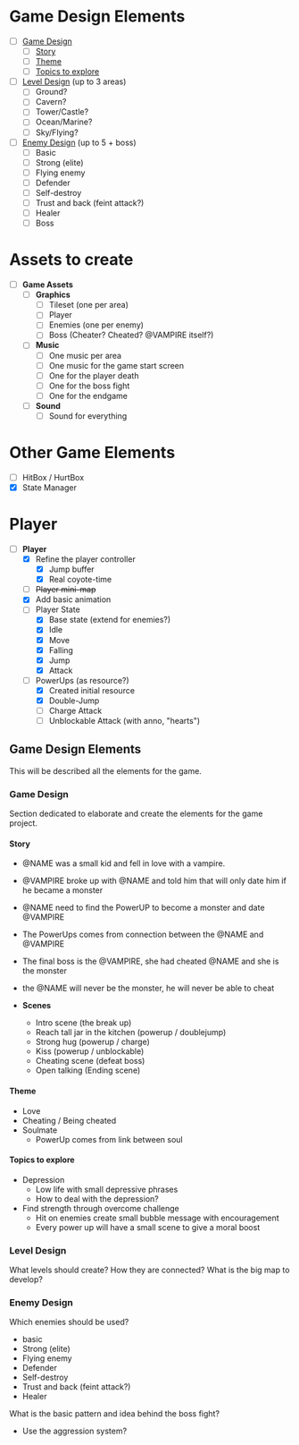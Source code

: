 # Game Design Elements

- [ ] [Game Design](#Game-Design)
  - [ ] [Story](#Story)
  - [ ] [Theme](#Theme)
  - [ ] [Topics to explore](#Topics-to-explore)
- [ ] [Level Design](#Level-Design) (up to 3 areas)
  - [ ] Ground?
  - [ ] Cavern?
  - [ ] Tower/Castle?
  - [ ] Ocean/Marine?
  - [ ] Sky/Flying?
- [ ] [Enemy Design](#Enemy-Design) (up to 5 + boss)
  - [ ] Basic
  - [ ] Strong (elite)
  - [ ] Flying enemy
  - [ ] Defender
  - [ ] Self-destroy
  - [ ] Trust and back (feint attack?)
  - [ ] Healer
  - [ ] Boss

# Assets to create

- [ ] **Game Assets**
  - [ ] **Graphics**
    - [ ] Tileset (one per area)
    - [ ] Player
    - [ ] Enemies (one per enemy)
    - [ ] Boss (Cheater? Cheated? @VAMPIRE itself?)
  - [ ] **Music**
    - [ ] One music per area
    - [ ] One music for the game start screen
    - [ ] One for the player death
    - [ ] One for the boss fight
    - [ ] One for the endgame
  - [ ] **Sound**
    - [ ] Sound for everything

# Other Game Elements

- [ ] HitBox / HurtBox
- [x] State Manager

# Player

- [ ] **Player**
  - [x] Refine the player controller
    - [x] Jump buffer
    - [x] Real coyote-time
  - [ ] ~~Player mini-map~~
  - [x] Add basic animation
  - [ ] Player State
    - [x] Base state (extend for enemies?)
    - [x] Idle
    - [x] Move
    - [x] Falling
    - [x] Jump
    - [x] Attack
  - [ ] PowerUps (as resource?)
    - [x] Created initial resource
    - [x] Double-Jump
    - [ ] Charge Attack
    - [ ] Unblockable Attack (with anno, "hearts")

## Game Design Elements

This will be described all the elements for the game.

### Game Design

Section dedicated to elaborate and create the elements for the game project.

#### Story

- @NAME was a small kid and fell in love with a vampire.
- @VAMPIRE broke up with @NAME and told him that will only date him if he became a monster
- @NAME need to find the PowerUP to become a monster and date @VAMPIRE
- The PowerUps comes from connection between the @NAME and @VAMPIRE
- The final boss is the @VAMPIRE, she had cheated @NAME and she is the monster
- the @NAME will never be the monster, he will never be able to cheat

- **Scenes**
  - Intro scene (the break up)
  - Reach tall jar in the kitchen (powerup / doublejump)
  - Strong hug (powerup / charge)
  - Kiss (powerup / unblockable)
  - Cheating scene (defeat boss)
  - Open talking (Ending scene)

#### Theme

- Love
- Cheating / Being cheated
- Soulmate
  - PowerUp comes from link between soul

#### Topics to explore

- Depression
  - Low life with small depressive phrases
  - How to deal with the depression?
- Find strength through overcome challenge
  - Hit on enemies create small bubble message with encouragement
  - Every power up will have a small scene to give a moral boost

### Level Design

What levels should create?
How they are connected?
What is the big map to develop?

### Enemy Design

Which enemies should be used?

- basic
- Strong (elite)
- Flying enemy
- Defender
- Self-destroy
- Trust and back (feint attack?)
- Healer

What is the basic pattern and idea behind the boss fight?

- Use the aggression system?
